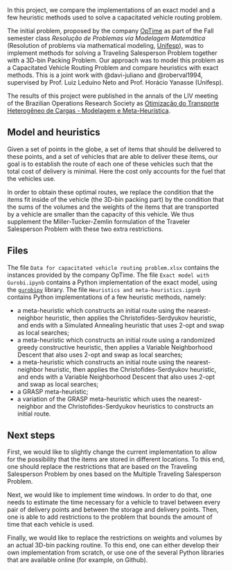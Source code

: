 In this project, we compare the implementations of an exact model and a few heuristic methods used to solve a capacitated vehicle routing problem.

The initial problem, proposed by the company <a href="http://www.optimerotas.com.br">OpTime</a> as part of the Fall semester class _Resolução de Problemas via Modelagem Matemática_ (Resolution of problems via mathematical modeling, <a href="https://www.unifesp.br/campus/sjc/">Unifesp</a>), was to implement methods for solving a Traveling Salesperson Problem together with a 3D-bin Packing Problem.  Our approach was to model this problem as a Capacitated Vehicle Routing Problem and compare heuristics with exact methods.  This is a joint work with @davi-juliano and @roberval1994, supervised by Prof. Luiz Leduíno Neto and Prof. Horácio Yanasse (Unifesp). 

The results of this project were published in the annals of the LIV meeting of the Brazilian Operations Research Society as <a href="http://proceedings.science/sbpo/sbpo-2022/trabalhos/otimizacao-do-transporte-heterogeneo-de-cargas-modelagem-e-meta-heuristica">Otimização do Transporte Heterogêneo de Cargas - Modelagem e Meta-Heurística</a>.


## Model and heuristics

Given a set of points in the globe, a set of items that should be delivered to these points, and a set of vehicles that are able to deliver these items, our goal is to establish the route of each one of these vehicles such that the total cost of delivery is minimal.  Here the cost only accounts for the fuel that the vehicles use.

In order to obtain these optimal routes, we replace the condition that the items fit inside of the vehicle (the 3D-bin packing part) by the condition that the sums of the volumes and the weights of the items that are transported by a vehicle are smaller than the capacity of this vehicle.  We thus supplement the Miller-Tucker-Zemlin formulation of the Traveler Salesperson Problem with these two extra restrictions. 


## Files

The file `Data for capacitated vehicle routing problem.xlsx` contains the instances provided by the company OpTime.  The file `Exact model with Gurobi.ipynb` contains a Python implementation of the exact model, using the [`gurobipy`](https://pypi.org/project/gurobipy/) library.  The file `Heuristics and meta-heuristics.ipynb` contains Python implementations of a few heuristic methods, namely:
 * a meta-heuristic which constructs an initial route using the nearest-neighbor heuristic, then applies the Christofides-Serdyukov heuristic, and ends with a Simulated Annealing heuristic that uses 2-opt and swap as local searches;
 * a meta-heuristic which constructs an initial route using a randomized greedy constructive heuristic, then applies a Variable Neighborhood Descent that also uses 2-opt and swap as local searches;
 * a meta-heuristic which constructs an initial route using the nearest-neighbor heuristic, then applies the Christofides-Serdyukov heuristic, and ends with a Variable Neighborhood Descent that also uses 2-opt and swap as local searches;
 * a GRASP meta-heuristic;
 * a variation of the GRASP meta-heuristic which uses the nearest-neighbor and the Christofides-Serdyukov heuristics to constructs an initial route.


## Next steps

First, we would like to slightly change the current implementation to allow for the possibility that the items are stored in different locations.  To this end, one should replace the restrictions that are based on the Traveling Salesperson Problem by ones based on the Multiple Traveling Salesperson Problem.

Next, we would like to implement time windows.  In order to do that, one needs to estimate the time necessary for a vehicle to travel between every pair of delivery points and between the storage and delivery points.  Then, one is able to add restrictions to the problem that bounds the amount of time that each vehicle is used.

Finally, we would like to replace the restrictions on weights and volumes by an actual 3D-bin packing routine.  To this end, one can either develop their own implementation from scratch, or use one of the several Python libraries that are available online (for example, on Github).
